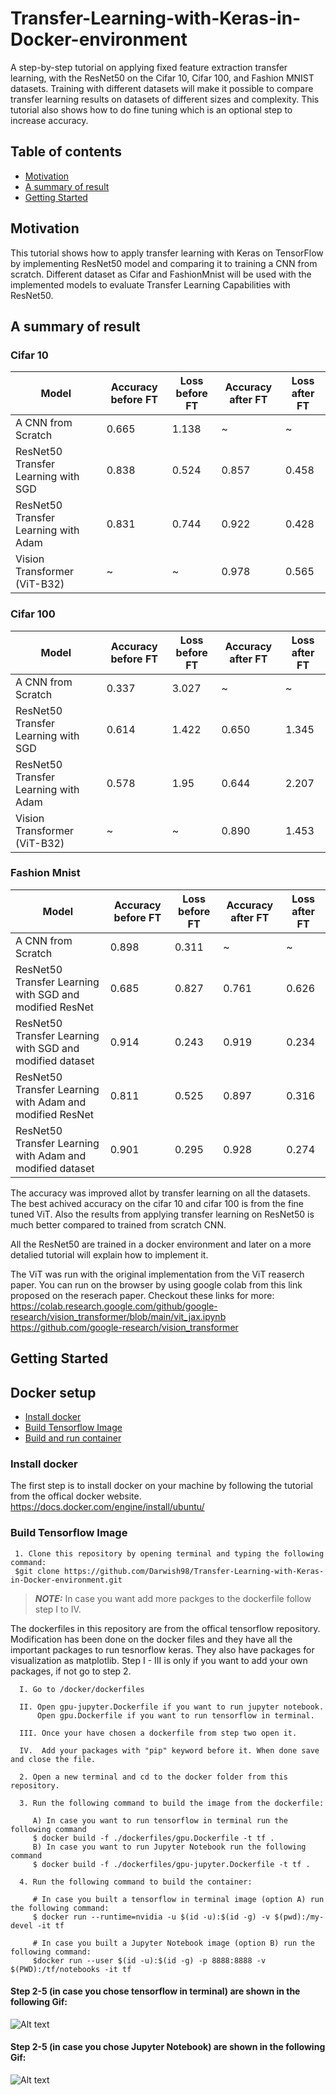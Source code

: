 # Transfer-Learning-with-Keras-in-Docker-environment

A step-by-step tutorial on applying fixed feature extraction transfer learning, with the ResNet50 on the Cifar 10, Cifar 100, and Fashion MNIST datasets. Training with different datasets will make it possible to compare transfer learning results on datasets of different sizes and complexity. This tutorial also shows how to do fine tuning which is an optional step to increase accuracy.

## Table of contents

- [Motivation](#motivation)
- [A summary of result](#asummaryofresult)
- [Getting Started](#setup)

## Motivation

This tutorial shows how to apply transfer learning with Keras on TensorFlow by implementing ResNet50 model and comparing it to training a CNN from scratch. Different dataset as Cifar and FashionMnist will be used with the implemented models to evaluate Transfer Learning Capabilities with ResNet50.

## A summary of result

### Cifar 10

| Model                                | Accuracy before FT | Loss before FT | Accuracy after FT | Loss after FT |
| ------------------------------------ | ------------------ | -------------- | ----------------- | ------------- |
| A CNN from Scratch                   | 0.665              | 1.138          | ~                 | ~             |
| ResNet50 Transfer Learning with SGD  | 0.838              | 0.524          | 0.857             | 0.458         |
| ResNet50 Transfer Learning with Adam | 0.831              | 0.744          | 0.922             | 0.428         |
| Vision Transformer (ViT-B32)         | ~                  | ~              | 0.978             | 0.565         |

### Cifar 100

| Model                                | Accuracy before FT | Loss before FT | Accuracy after FT | Loss after FT |
| ------------------------------------ | ------------------ | -------------- | ----------------- | ------------- |
| A CNN from Scratch                   | 0.337              | 3.027          | ~                 | ~             |
| ResNet50 Transfer Learning with SGD  | 0.614              | 1.422          | 0.650             | 1.345         |
| ResNet50 Transfer Learning with Adam | 0.578              | 1.95           | 0.644             | 2.207         |
| Vision Transformer (ViT-B32)         | ~                  | ~              | 0.890             | 1.453         |

### Fashion Mnist

| Model                                                     | Accuracy before FT | Loss before FT | Accuracy after FT | Loss after FT |
| --------------------------------------------------------- | ------------------ | -------------- | ----------------- | ------------- |
| A CNN from Scratch                                        | 0.898              | 0.311          | ~                 | ~             |
| ResNet50 Transfer Learning with SGD and modified ResNet   | 0.685              | 0.827          | 0.761             | 0.626         |
| ResNet50 Transfer Learning with SGD and modified dataset  | 0.914              | 0.243          | 0.919             | 0.234         |
| ResNet50 Transfer Learning with Adam and modified ResNet  | 0.811              | 0.525          | 0.897             | 0.316         |
| ResNet50 Transfer Learning with Adam and modified dataset | 0.901              | 0.295          | 0.928             | 0.274         |

The accuracy was improved allot by transfer learning on all the datasets. The best achived accuracy on the cifar 10 and cifar 100 is from the fine tuned ViT. Also the results from applying transfer learning on ResNet50 is much better compared to trained from scratch CNN.

All the ResNet50 are trained in a docker environment and later on a more detalied tutorial will explain how to implement it.

The ViT was run with the original implementation from the ViT reaserch paper. You can run on the browser by using google colab from this link proposed on the reserach paper. Checkout these links for more: <br />
https://colab.research.google.com/github/google-research/vision_transformer/blob/main/vit_jax.ipynb <br />
https://github.com/google-research/vision_transformer

## Getting Started

## Docker setup

- [Install docker](#dockerinstall)
- [Build Tensorflow Image](#dockerbuild)
- [Build and run container](#dockerrun)

### Install docker

The first step is to install docker on your machine by following the tutorial from the offical docker website.
https://docs.docker.com/engine/install/ubuntu/

### Build Tensorflow Image

     1. Clone this repository by opening terminal and typing the following command:
     $git clone https://github.com/Darwish98/Transfer-Learning-with-Keras-in-Docker-environment.git

> **_NOTE:_** In case you want add more packges to the dockerfile follow step I to IV.

The dockerfiles in this repository are from the offical tensorflow repository.
Modification has been done on the docker files and they have all the important packages to run tesnorflow keras. They also have packages for visualization as matplotlib.
Step I - III is only if you want to add your own packages, if not go to step 2.

      I. Go to /docker/dockerfiles

      II. Open gpu-jupyter.Dockerfile if you want to run jupyter notebook.
          Open gpu.Dockerfile if you want to run tensorflow in terminal.

      III. Once your have chosen a dockerfile from step two open it.

      IV.  Add your packages with "pip" keyword before it. When done save and close the file.

>

      2. Open a new terminal and cd to the docker folder from this repository.

      3. Run the following command to build the image from the dockerfile:

         A) In case you want to run tensorflow in terminal run the following command
         $ docker build -f ./dockerfiles/gpu.Dockerfile -t tf .
         B) In case you want to run Jupyter Notebook run the following command
         $ docker build -f ./dockerfiles/gpu-jupyter.Dockerfile -t tf .

      4. Run the following command to build the container:

         # In case you built a tensorflow in terminal image (option A) run the following command:
         $ docker run --runtime=nvidia -u $(id -u):$(id -g) -v $(pwd):/my-devel -it tf

         # In case you built a Jupyter Notebook image (option B) run the following command:
         $docker run --user $(id -u):$(id -g) -p 8888:8888 -v $(PWD):/tf/notebooks -it tf

#### Step 2-5 (in case you chose tensorflow in terminal) are shown in the following Gif:

![Alt text](https://media0.giphy.com/media/nIB2oaRbyWXiQNCTPD/giphy.gif?cid=790b7611b7ee36600e5c419ba0710d4183f156a6f4fcdd05&rid=giphy.gif "Optional title")

#### Step 2-5 (in case you chose Jupyter Notebook) are shown in the following Gif:

![Alt text](https://media0.giphy.com/media/9hFOLPcaUdOI9ZQYcX/giphy.gif?cid=790b761128a7745edcba93d34512a7ef924d72e1b3544a16&rid=giphy.gif "Optional title")
